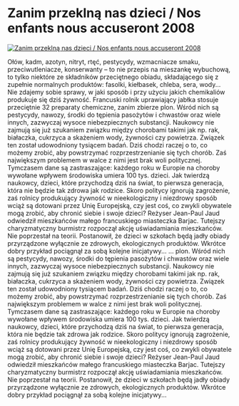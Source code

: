 Zanim przeklną nas dzieci / Nos enfants nous accuseront 2008 
=============
[![Zanim przeklną nas dzieci / Nos enfants nous accuseront 2008 ](http://vidos.pl/images/player.gif)](http://vidos.pl/zanim-przeklna-nas-dzieci-nos-enfants-nous-accuseront-2008)

 Ołów, kadm, azotyn, nitryt, rtęć, pestycydy, wzmacniacze smaku, przeciwutleniacze, konserwanty – to nie przepis na mieszankę wybuchową, to tylko niektóre ze składników przeciętnego obiadu, składającego się z zupełnie normalnych produktów: fasolki, kiełbasek, chleba, sera, wody... Nie zdajemy sobie sprawy, w jaki sposób i przy użyciu jakich chemikaliów produkuje się dziś żywność. Francuski rolnik uprawiający jabłka stosuje przeciętnie 32 preparaty chemiczne, zanim zbierze plon. Wśród nich są pestycydy, nawozy, środki do tępienia pasożytów i chwastów oraz wiele innych, zazwyczaj wysoce niebezpiecznych substancji. Naukowcy nie zajmują się już szukaniem związku między chorobami takimi jak np. rak, białaczka, cukrzyca a skażeniem wody, żywności czy powietrza. Związek ten został udowodniony tysiącem badań. Dziś chodzi raczej o to, co możemy zrobić, aby powstrzymać rozprzestrzenianie się tych chorób. Zaś największym problemem w walce z nimi jest brak woli politycznej. Tymczasem dane są zastraszające: każdego roku w Europie na choroby wywołane wpływem środowiska umiera 100 tys. dzieci. Jak twierdzą naukowcy, dzieci, które przychodzą dziś na świat, to pierwsza generacja, która nie będzie tak zdrowa jak rodzice. Skoro politycy ignorują zagrożenie, zaś rolnicy produkujący żywność w nieekologiczny i niezdrowy sposób wciąż są dotowani przez Unię Europejską, czy jest coś, co zwykli obywatele mogą zrobić, aby chronić siebie i swoje dzieci? Reżyser Jean-Paul Jaud odwiedził mieszkańców małego francuskiego miasteczka Barjac. Tutejszy charyzmatyczny burmistrz rozpoczął akcję uświadamiania mieszkańców. Nie poprzestał na teorii. Postanowił, że dzieci w szkołach będą jadły obiady przyrządzone wyłącznie ze zdrowych, ekologicznych produktów. Wkrótce dobry przykład pociągnął za sobą kolejne inicjatywy...   ... plon. Wśród nich są pestycydy, nawozy, środki do tępienia pasożytów i chwastów oraz wiele innych, zazwyczaj wysoce niebezpiecznych substancji. Naukowcy nie zajmują się już szukaniem związku między chorobami takimi jak np. rak, białaczka, cukrzyca a skażeniem wody, żywności czy powietrza. Związek ten został udowodniony tysiącem badań. Dziś chodzi raczej o to, co możemy zrobić, aby powstrzymać rozprzestrzenianie się tych chorób. Zaś największym problemem w walce z nimi jest brak woli politycznej. Tymczasem dane są zastraszające: każdego roku w Europie na choroby wywołane wpływem środowiska umiera 100 tys. dzieci. Jak twierdzą naukowcy, dzieci, które przychodzą dziś na świat, to pierwsza generacja, która nie będzie tak zdrowa jak rodzice. Skoro politycy ignorują zagrożenie, zaś rolnicy produkujący żywność w nieekologiczny i niezdrowy sposób wciąż są dotowani przez Unię Europejską, czy jest coś, co zwykli obywatele mogą zrobić, aby chronić siebie i swoje dzieci? Reżyser Jean-Paul Jaud odwiedził mieszkańców małego francuskiego miasteczka Barjac. Tutejszy charyzmatyczny burmistrz rozpoczął akcję uświadamiania mieszkańców. Nie poprzestał na teorii. Postanowił, że dzieci w szkołach będą jadły obiady przyrządzone wyłącznie ze zdrowych, ekologicznych produktów. Wkrótce dobry przykład pociągnął za sobą kolejne inicjatywy...
